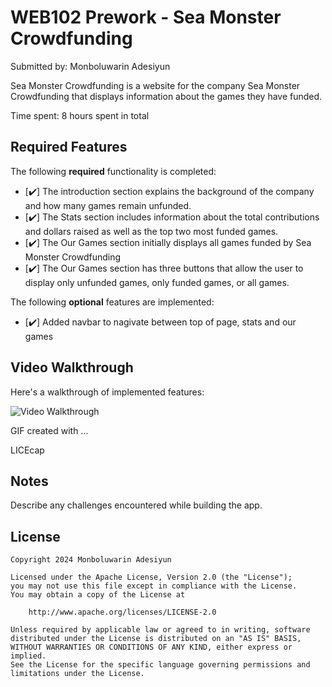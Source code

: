 # WEB102 Prework - Sea Monster Crowdfunding

Submitted by: Monboluwarin Adesiyun


Sea Monster Crowdfunding is a website for the company Sea Monster Crowdfunding that displays information about the games they have funded.

Time spent: 8 hours spent in total

## Required Features

The following **required** functionality is completed:

* [✔️] The introduction section explains the background of the company and how many games remain unfunded.
* [✔️] The Stats section includes information about the total contributions and dollars raised as well as the top two most funded games.
* [✔️] The Our Games section initially displays all games funded by Sea Monster Crowdfunding
* [✔️] The Our Games section has three buttons that allow the user to display only unfunded games, only funded games, or all games.

The following **optional** features are implemented:

* [✔️] Added navbar to nagivate between top of page, stats and our games

## Video Walkthrough

Here's a walkthrough of implemented features:

<img src='https://imgur.com/a/sea-monster-crowdfunding-walk-through-bMPCJVo' title='Video Walkthrough' width='' alt='Video Walkthrough' />

<!-- Replace this with whatever GIF tool you used! -->
GIF created with ...  

LICEcap

## Notes

Describe any challenges encountered while building the app.

## License

    Copyright 2024 Monboluwarin Adesiyun

    Licensed under the Apache License, Version 2.0 (the "License");
    you may not use this file except in compliance with the License.
    You may obtain a copy of the License at

        http://www.apache.org/licenses/LICENSE-2.0

    Unless required by applicable law or agreed to in writing, software
    distributed under the License is distributed on an "AS IS" BASIS,
    WITHOUT WARRANTIES OR CONDITIONS OF ANY KIND, either express or implied.
    See the License for the specific language governing permissions and
    limitations under the License.
